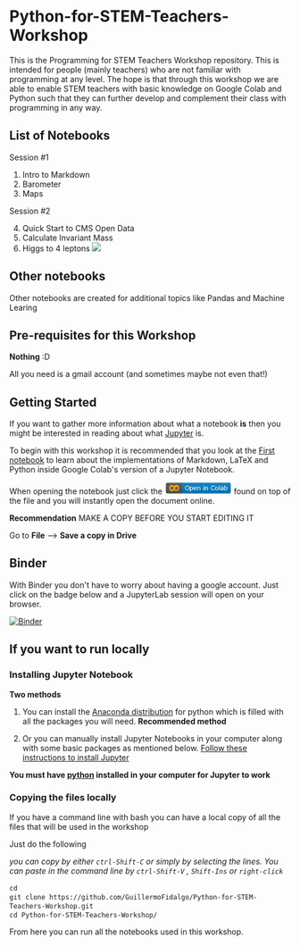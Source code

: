# Python-for-STEM-Teachers-Workshop
This is the Programming for STEM Teachers Workshop repository. This is intended for people (mainly teachers) who are not familiar with programming at any level. The hope is that through this workshop we are able to enable STEM teachers with basic knowledge on Google Colab and Python such that they can further develop and complement their class with programming in any way.

## List of Notebooks

Session #1

1. Intro to Markdown
1. Barometer
1. Maps

Session #2

4. Quick Start to CMS Open Data
1. Calculate Invariant Mass
1. Higgs to 4 leptons <img src="https://render.githubusercontent.com/render/math?math=H\to 4 l">

## Other notebooks 
Other notebooks are created for additional topics like Pandas and Machine Learing 


## Pre-requisites for this Workshop

**Nothing** :D

All you need is a gmail account (and sometimes maybe not even that!)

## Getting Started

If you want to gather more information about what a notebook **is** then you might be interested in reading about what [Jupyter](https://en.wikipedia.org/wiki/Project_Jupyter) is.

To begin with this workshop it is recommended that you look at the [First notebook](notebooks/1-Introduction_to_Markdown_and_Python.ipynb) to learn about the implementations of Markdown, LaTeX and Python inside Google Colab's version of a Jupyter Notebook.

When opening the notebook just click the <img src="colab-button.png" alt="Open In Colab" width="120"/> found on top of the file and you will instantly open the document online.

**Recommendation** MAKE A COPY BEFORE YOU START EDITING IT

Go to **File** --> **Save a copy in Drive**

## Binder

With Binder you don't have to worry about having a google account. Just click on the badge below and a JupyterLab session will open on your browser.

[![Binder](https://mybinder.org/badge_logo.svg)](https://mybinder.org/v2/gh/GuillermoFidalgo/Python-for-STEM-Teachers-Workshop/HEAD)

## If you want to run locally
### Installing Jupyter Notebook
**Two methods**
1. You can install the [Anaconda distribution](https://www.anaconda.com/distribution/) for python which is filled with all the packages you will need. **Recommended method**


2. Or you can manually install Jupyter Notebooks in your computer along with some basic packages as mentioned below. [Follow these instructions to install Jupyter](https://jupyter.org/install)

**You must have [python](https://www.python.org/downloads/) installed in your computer for Jupyter to work**



### Copying the files locally

If you have a command line with bash you can have a local copy of all the files that will be used in the workshop

Just do the following


*you can copy by either `ctrl-Shift-C` or simply by selecting the lines. You can paste in the command line by `ctrl-Shift-V` , `Shift-Ins` or `right-click`*

```shell
cd
git clone https://github.com/GuillermoFidalgo/Python-for-STEM-Teachers-Workshop.git
cd Python-for-STEM-Teachers-Workshop/
```

From here you can run all the notebooks used in this workshop.
